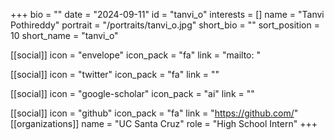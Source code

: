 +++
bio = "" 
date = "2024-09-11" 
id = "tanvi_o" 
interests = [] 
name = "Tanvi Pothireddy" 
portrait = "/portraits/tanvi_o.jpg" 
short_bio = "" 
sort_position = 10
 short_name = "tanvi_o" 

[[social]] 
    icon = "envelope" 
    icon_pack = "fa" 
    link = "mailto: "

 [[social]] 
    icon = "twitter" 
    icon_pack = "fa" 
    link = "" 

[[social]] 
    icon = "google-scholar" 
    icon_pack = "ai" 
    link = "" 

[[social]] 
    icon = "github" 
    icon_pack = "fa" 
    link = "https://github.com/" 
[[organizations]] 
     name = "UC Santa Cruz" 
      role = "High School Intern" 
+++